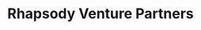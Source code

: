 ---
layout: firm_page
title: "Rhapsody Venture Partners"
id: "rhapsodyvp.com"
permalink: "/rhapsodyventurepartnersrhapsodyvp.com/"
website: "https://rhapsodyvp.com"
offices: "Cambridge (United States)"
investment_stages: "Seed, Series A"
portfolio_companies: "Chinova, HyperDamping, Adden, Hazel Technologies, Fluid Efficiency, Holiferm, Sensatek, Tendo Technologies, NODAR, Tender Food, Manus Bio, GPR, Wavelogix, Cnergreen, Biophilica, SpinDrive, Latys, Verdafresh, Kinalco, Magnolia Medical"
portfolio_link: "https://rhapsodyvp.com/portfolio"
investment_markets: "New materials, engineering innovations, chemistries, food tech, renewable chemicals, biosurfactants, sensors, flow sensors, autonomous transportation, plant-based meat alternatives, biomanufacturing, Ground Positioning Radar, construction technology, CO2 enhanced oil recovery, sustainable leather alternatives, active magnetic bearings, integrated photonics, sustainable metal extraction"
founded_year: "2016"
description: "Rhapsody Venture Partners invests in early-stage, hard-tech innovations, helping bring them from the lab to market. They are specialist investors and co-creators of startups in the hard sciences, focusing on industrial problems and building valuable industry partnerships."
linkedin: "https://www.linkedin.com/company/rhapsody-venture-partners"
twitter: "https://twitter.com/Rhapsody_VP"
instagram: ""
team_page: "https://rhapsodyvp.com/#team"
investor_type: "Venture Capital"
crunchbase: "https://www.crunchbase.com/organization/rhapsody-venture-partners-llc"
pitchbook: "https://pitchbook.com/profiles/investor/173538-55"

# SEO Optimization
meta_title: "Rhapsody Venture Partners - VC Firm - projectstartups.com"
meta_description: "Rhapsody Venture Partners, Rhapsody Venture Partners invests in early-stage, hard-tech innovations, helping bring them from the lab to market. They are specialist investors and ..."
meta_keywords: "Rhapsody Venture Partners, New materials, engineering innovations, chemistries, food tech, renewable chemicals, biosurfactants, sensors, flow sensors, autonomous transportation, plant-based meat alternatives, biomanufacturing, Ground Positioning Radar, construction technology, CO2 enhanced oil recovery, sustainable leather alternatives, active magnetic bearings, integrated photonics, sustainable metal extraction, VC firm, venture capital, startup investor, projectstartups.com"
canonical_url: "https://vc.projectstartups.com/rhapsodyventurepartnersrhapsodyvp.com/"
---